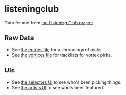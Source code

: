 # listeningclub

Data for and from [the Listening Club project](https://thelisteningclub.blogspot.com/).

## Raw Data

* See [the entries file](https://github.com/akx/listeningclub/blob/master/entries.tsv) for a chronology of picks.
* See [the vortices file](https://github.com/akx/listeningclub/blob/master/vortices.txt) for tracklists for vortex picks.

## UIs

* See [the selectors UI](https://akx.github.io/listeningclub/selectors.html) to see who's been picking things.
* See [the artists UI](https://akx.github.io/listeningclub/artists.html) to see who's been featured.
